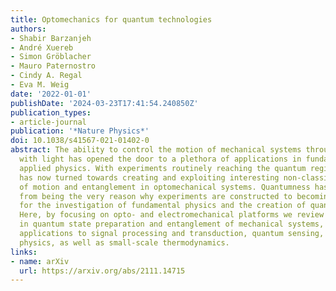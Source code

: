 ```yaml
---
title: Optomechanics for quantum technologies
authors:
- Shabir Barzanjeh
- André Xuereb
- Simon Gröblacher
- Mauro Paternostro
- Cindy A. Regal
- Eva M. Weig
date: '2022-01-01'
publishDate: '2024-03-23T17:41:54.240850Z'
publication_types:
- article-journal
publication: '*Nature Physics*'
doi: 10.1038/s41567-021-01402-0
abstract: The ability to control the motion of mechanical systems through its interaction
  with light has opened the door to a plethora of applications in fundamental and
  applied physics. With experiments routinely reaching the quantum regime, the focus
  has now turned towards creating and exploiting interesting non-classical states
  of motion and entanglement in optomechanical systems. Quantumness has also shifted
  from being the very reason why experiments are constructed to becoming a resource
  for the investigation of fundamental physics and the creation of quantum technologies.
  Here, by focusing on opto- and electromechanical platforms we review recent progress
  in quantum state preparation and entanglement of mechanical systems, together with
  applications to signal processing and transduction, quantum sensing, topological
  physics, as well as small-scale thermodynamics.
links:
- name: arXiv
  url: https://arxiv.org/abs/2111.14715
---
```

